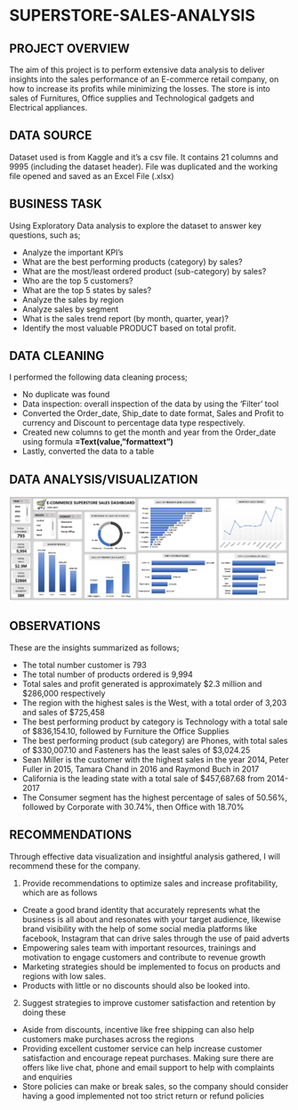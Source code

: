 # SUPERSTORE-SALES-ANALYSIS
## PROJECT OVERVIEW
The aim of this project is to perform extensive data analysis to deliver insights into the sales performance of an E-commerce retail company, on how to increase its profits while minimizing the losses. The store is into sales of Furnitures, Office supplies and Technological gadgets and Electrical appliances.
## DATA SOURCE
Dataset used is from Kaggle and it’s a csv file. It contains 21 columns and 9995 (including the dataset header). File was duplicated and the working file opened and saved as an Excel File (.xlsx)
## BUSINESS TASK
Using Exploratory Data analysis to explore the dataset to answer key questions, such as;
- Analyze the important KPI’s
- What are the best performing products (category) by sales?
- What are the most/least ordered product (sub-category) by sales?
- Who are the top 5 customers?
- What are the top 5 states by sales? 
- Analyze the sales by region
- Analyze sales by segment
- What is the sales trend report (by month, quarter, year)?
- Identify the most valuable PRODUCT based on total profit. 
## DATA CLEANING
I performed the following data cleaning process; 
- No duplicate was found
- Data inspection: overall inspection of the data by using the ‘Filter’ tool
- Converted the Order_date, Ship_date to date format, Sales and Profit to currency and Discount to percentage data type respectively.
- Created new columns to get the month and year from the Order_date using formula **=Text(value,”formattext”)**
- Lastly, converted the data to a table
## DATA ANALYSIS/VISUALIZATION
![](ECOMMERCE_DASHBOARD.png)
## OBSERVATIONS
These are the insights summarized as follows;
- The total number customer is 793
- The total number of products ordered is 9,994
- Total sales and profit generated is approximately $2.3 million and $286,000 respectively
- The region with the highest sales is the West, with a total order of 3,203 and sales of $725,458
- The best performing product by category is Technology with a total sale of $836,154.10, followed by Furniture the Office Supplies
- The best performing product (sub category) are Phones, with total sales of $330,007.10 and Fasteners has the least sales of $3,024.25
- Sean Miller is the customer with the highest sales in the year 2014, Peter Fuller in 2015, Tamara Chand in 2016 and Raymond Buch in 2017
- California is the leading state with a total sale of $457,687.68 from 2014-2017
- The Consumer segment has the highest percentage of sales of 50.56%, followed by Corporate with 30.74%, then Office with 18.70%
## RECOMMENDATIONS
Through effective data visualization and insightful analysis gathered, I will recommend these for the company.
1. Provide recommendations to optimize sales and increase profitability, which are as follows
- Create a good brand identity that accurately represents what the business is all about and resonates with your target audience, likewise brand visibility with the help of some social media platforms like facebook, Instagram that can drive sales through the use of paid adverts
-	Empowering sales team with important resources, trainings and motivation to engage customers and contribute to revenue growth
-	Marketing strategies should be implemented to focus on products and regions with low sales.
-	Products with little or no discounts should also be looked into. 
2. Suggest strategies to improve customer satisfaction and retention by doing these
- Aside from discounts, incentive like free shipping can also help customers make purchases across the regions
- Providing excellent customer service can help increase customer satisfaction and encourage repeat purchases. Making sure there are offers like live chat, phone and email support to help with complaints and enquiries
- Store policies can make or break sales, so the company should consider having a good implemented not too strict return or refund policies


